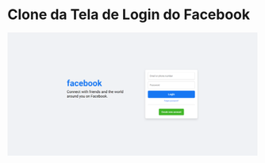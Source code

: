 # Clone da Tela de Login do Facebook

![screenshot](https://github.com/oadcavalcante/clone-tela-login-facebook/blob/main/screenshot.png)
